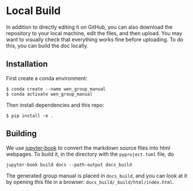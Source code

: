 # Local Build

In addition to directly editing it on GitHub, you can also download the repository to your local machine, edit the files, and then upload. You may want to visually check that everything works fine before uploading. To do this, you can build the doc locally.

## Installation

First create a conda environment:

```
$ conda create --name wen_group_manual
$ conda activate wen_group_manual
```

Then install dependencies and this repo:

```
$ pip install -e .
```

## Building

We use [jupyter-book](https://jupyterbook.org/en/stable/intro.html) to convert the markdown source files into html webpages. To build it, in the directory with the `pyproject.toml` file, do

```
jupyter-book build docs --path-output docs_build
```

The generated group manual is placed in `docs_build`, and you can look at it by opening this file in a browser: `docs_build/_build/html/index.html`.
